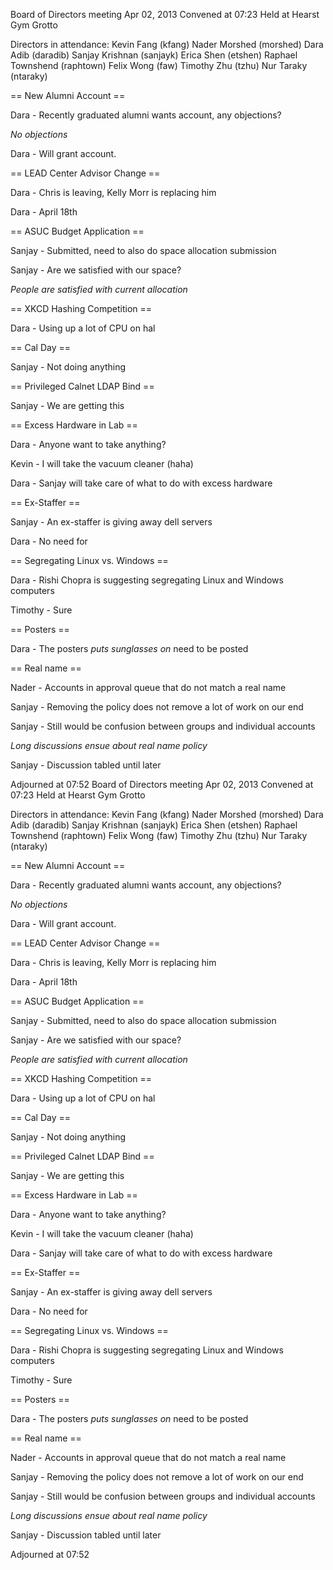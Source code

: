 Board of Directors meeting Apr 02, 2013
Convened at 07:23
Held at Hearst Gym Grotto

Directors in attendance:
Kevin Fang (kfang)
Nader Morshed (morshed)
Dara Adib (daradib)
Sanjay Krishnan (sanjayk)
Erica Shen (etshen)
Raphael Townshend (raphtown)
Felix Wong (faw)
Timothy Zhu (tzhu)
Nur Taraky (ntaraky)

== New Alumni Account ==

Dara - Recently graduated alumni wants account, any objections?

*No objections*

Dara - Will grant account.

== LEAD Center Advisor Change ==

Dara - Chris is leaving, Kelly Morr is replacing him

Dara - April 18th

== ASUC Budget Application ==

Sanjay - Submitted, need to also do space allocation submission

Sanjay - Are we satisfied with our space?

*People are satisfied with current allocation*

== XKCD Hashing Competition ==

Dara - Using up a lot of CPU on hal

== Cal Day ==

Sanjay - Not doing anything

== Privileged Calnet LDAP Bind ==

Sanjay - We are getting this

== Excess Hardware in Lab ==

Dara - Anyone want to take anything?

Kevin - I will take the vacuum cleaner (haha)

Dara - Sanjay will take care of what to do with excess hardware

== Ex-Staffer ==

Sanjay - An ex-staffer is giving away dell servers

Dara - No need for

== Segregating Linux vs. Windows ==

Dara - Rishi Chopra is suggesting segregating Linux and Windows computers

Timothy - Sure

== Posters ==

Dara - The posters *puts sunglasses on* need to be posted

== Real name ==

Nader - Accounts in approval queue that do not match a real name

Sanjay - Removing the policy does not remove a lot of work on our end

Sanjay - Still would be confusion between groups and individual accounts

*Long discussions ensue about real name policy*

Sanjay - Discussion tabled until later

Adjourned at 07:52
Board of Directors meeting Apr 02, 2013
Convened at 07:23
Held at Hearst Gym Grotto

Directors in attendance:
Kevin Fang (kfang)
Nader Morshed (morshed)
Dara Adib (daradib)
Sanjay Krishnan (sanjayk)
Erica Shen (etshen)
Raphael Townshend (raphtown)
Felix Wong (faw)
Timothy Zhu (tzhu)
Nur Taraky (ntaraky)

== New Alumni Account ==

Dara - Recently graduated alumni wants account, any objections?

*No objections*

Dara - Will grant account.

== LEAD Center Advisor Change ==

Dara - Chris is leaving, Kelly Morr is replacing him

Dara - April 18th

== ASUC Budget Application ==

Sanjay - Submitted, need to also do space allocation submission

Sanjay - Are we satisfied with our space?

*People are satisfied with current allocation*

== XKCD Hashing Competition ==

Dara - Using up a lot of CPU on hal

== Cal Day ==

Sanjay - Not doing anything

== Privileged Calnet LDAP Bind ==

Sanjay - We are getting this

== Excess Hardware in Lab ==

Dara - Anyone want to take anything?

Kevin - I will take the vacuum cleaner (haha)

Dara - Sanjay will take care of what to do with excess hardware

== Ex-Staffer ==

Sanjay - An ex-staffer is giving away dell servers

Dara - No need for

== Segregating Linux vs. Windows ==

Dara - Rishi Chopra is suggesting segregating Linux and Windows computers

Timothy - Sure

== Posters ==

Dara - The posters *puts sunglasses on* need to be posted

== Real name ==

Nader - Accounts in approval queue that do not match a real name

Sanjay - Removing the policy does not remove a lot of work on our end

Sanjay - Still would be confusion between groups and individual accounts

*Long discussions ensue about real name policy*

Sanjay - Discussion tabled until later

Adjourned at 07:52
